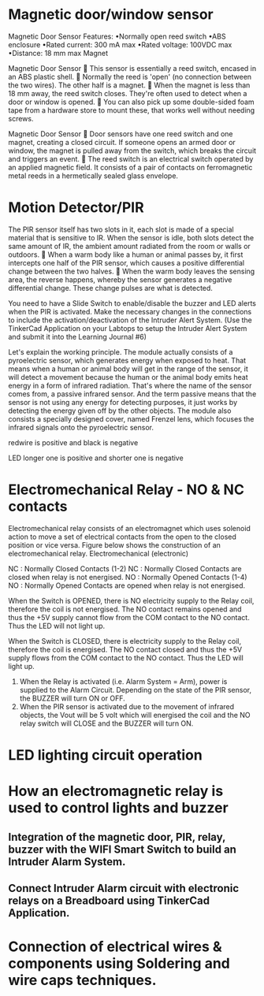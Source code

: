 # Magnetic door/window sensor

Magnetic Door Sensor
Features:
•Normally open reed switch
•ABS enclosure
•Rated current: 300 mA max
•Rated voltage: 100VDC
max
•Distance: 18 mm max
Magnet


Magnetic Door Sensor
 This sensor is essentially a reed switch,
encased in an ABS plastic shell.
 Normally the reed is 'open' (no
connection between the two wires). The
other half is a magnet.
 When the magnet is less than 18 mm
away, the reed switch closes. They're
often used to detect when a door or
window is opened.
 You can also pick up some double-sided
foam tape from a hardware store to
mount these, that works well without
needing screws.


Magnetic Door Sensor
 Door sensors have one reed switch and one magnet, creating a
closed circuit. If someone opens an armed door or window,
the magnet is pulled away from the switch, which breaks the circuit
and triggers an event.
 The reed switch is an electrical switch operated by an
applied magnetic field. It consists of a pair of contacts on
ferromagnetic metal reeds in a hermetically sealed glass
envelope.

# Motion Detector/PIR
The PIR sensor itself has two slots in it, each slot is made of
a special material that is sensitive to IR.
When the sensor is idle, both slots detect the same amount
of IR, the ambient amount radiated from the room or walls
or outdoors.
 When a warm body like a human or animal passes by, it
first intercepts one half of the PIR sensor, which causes
a positive differential change between the two halves.
 When the warm body leaves the sensing area, the reverse
happens, whereby the sensor generates a negative
differential change. These change pulses are what is
detected.

You need to have a Slide Switch to enable/disable the buzzer and LED alerts when the PIR is
activated.
Make the necessary changes in the connections to include the activation/deactivation of
the Intruder Alert System. (Use the TinkerCad Application on your Labtops to setup the
Intruder Alert System and submit it into the Learning Journal #6)

Let's explain the working principle. The module actually consists of a pyroelectric sensor, which generates energy when exposed to heat. That means when a human or animal body will get in the range of the sensor, it will detect a movement because the human or the animal body emits heat energy in a form of infrared radiation. That's where the name of the sensor comes from, a passive infrared sensor. And the term passive means that the sensor is not using any energy for detecting purposes, it just works by detecting the energy given off by the other objects. The module also consists a specially designed cover, named Frenzel lens, which focuses the infrared signals onto the pyroelectric sensor.

redwire is positive and black is negative

LED longer one is positive and shorter one is negative

# Electromechanical Relay - NO & NC contacts


Electromechanical relay consists of an electromagnet
which uses solenoid action to move a set of electrical
contacts from the open to the closed position or vice versa.
Figure below shows the construction of an electromechanical
relay.
Electromechanical (electronic)

NC : Normally Closed Contacts (1-2)
NC : Normally Closed Contacts are closed when relay is not energised.
NO : Normally Opened Contacts (1-4)
NO : Normally Opened Contacts are opened when relay is not energised.


When the Switch is OPENED, there is NO electricity supply to the Relay coil, therefore the coil is
not energised. The NO contact remains opened and thus the +5V supply cannot flow from the
COM contact to the NO contact. Thus the LED will not light up.

When the Switch is CLOSED, there is electricity
supply to the Relay coil, therefore the coil is
energised. The NO contact closed and thus the +5V
supply flows from the COM contact to the NO
contact. Thus the LED will light up.


1. When the Relay is activated (i.e. Alarm System =
Arm), power is supplied to the Alarm Circuit.
Depending on the state of the PIR sensor, the BUZZER
will turn ON or OFF.
2. When the PIR sensor is activated due to the
movement of infrared objects, the Vout will be 5 volt
which will energised the coil and the NO relay switch
will CLOSE and the BUZZER will turn ON.

# LED lighting circuit operation

# How an electromagnetic relay is used to control lights and buzzer

## Integration of the magnetic door, PIR, relay, buzzer with the WIFI Smart Switch to build an Intruder Alarm System.

## Connect Intruder Alarm circuit with electronic relays on a Breadboard using TinkerCad Application.

# Connection of electrical wires & components using Soldering and wire caps techniques.

